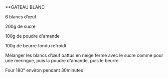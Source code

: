 
**GATEAU BLANC

6 blancs d’œuf

200g de sucre

100g de poudre d'amande

100g de beurre fondu refroidi

Mélanger les blancs d’œuf battus en neige ferme avec le sucre comme pour une meringue, puis la poudre d'amande, puis le beurre.

Four 180° environ pendant 30minutes
